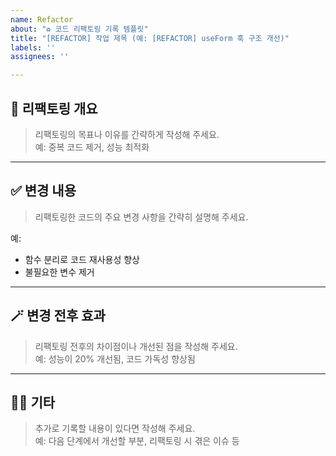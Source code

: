 ```yaml
---
name: Refactor
about: "♻️ 코드 리팩토링 기록 템플릿"
title: "[REFACTOR] 작업 제목 (예: [REFACTOR] useForm 훅 구조 개선)"
labels: ''
assignees: ''

---
```


## 📄 리팩토링 개요  
> 리팩토링의 목표나 이유를 간략하게 작성해 주세요.  
> 예: 중복 코드 제거, 성능 최적화

<!-- 아래에 입력 -->

---

## ✅ 변경 내용  
> 리팩토링한 코드의 주요 변경 사항을 간략히 설명해 주세요.  

예:  
- 함수 분리로 코드 재사용성 향상  
- 불필요한 변수 제거  

<!-- 아래에 입력 -->

---

## 🪄 변경 전후 효과  
> 리팩토링 전후의 차이점이나 개선된 점을 작성해 주세요.  
> 예: 성능이 20% 개선됨, 코드 가독성 향상됨

<!-- 아래에 입력 -->

---

## 🙋🏻 기타  
> 추가로 기록할 내용이 있다면 작성해 주세요.  
> 예: 다음 단계에서 개선할 부분, 리팩토링 시 겪은 이슈 등

<!-- 아래에 입력 -->